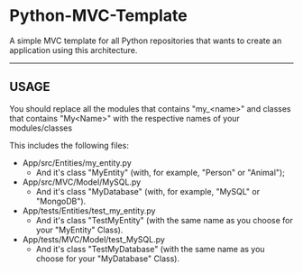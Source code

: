# Python-MVC-Template
A simple MVC template for all Python repositories that wants to create an application using this architecture.


*********************
##  USAGE

You should replace all the modules that contains "my_\<name>" and classes that contains "My\<Name>" with the respective names of your modules/classes

This includes the following files:

* App/src/Entities/my_entity.py 
    * And it's class "MyEntity" (with, for example, "Person" or "Animal");
* App/src/MVC/Model/MySQL.py
    * And it's class "MyDatabase" (with, for example, "MySQL" or "MongoDB").
* App/tests/Entities/test_my_entity.py
    * And it's class "TestMyEntity" (with the same name as you choose for your "MyEntity" Class).
* App/tests/MVC/Model/test_MySQL.py
    * And it's class "TestMyDatabase" (with the same name as you choose for your "MyDatabase" Class).